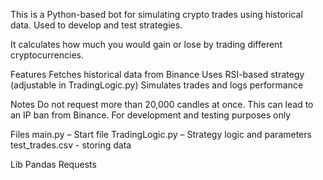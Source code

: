 This is a Python-based bot for simulating crypto trades using historical data.
Used to develop and test strategies.

It calculates how much you would gain or lose by trading different cryptocurrencies.

Features
Fetches historical data from Binance
Uses RSI-based strategy (adjustable in TradingLogic.py)
Simulates trades and logs performance

Notes
Do not request more than 20,000 candles at once. This can lead to an IP ban from Binance.
For development and testing purposes only

Files
main.py – Start file
TradingLogic.py – Strategy logic and parameters
test_trades.csv - storing data

Lib 
Pandas
Requests


